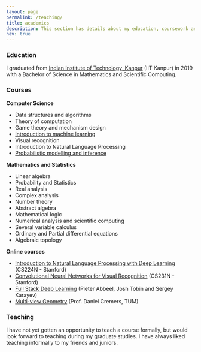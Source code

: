 ```yaml
---
layout: page
permalink: /teaching/
title: academics
description: This section has details about my education, coursework and teaching.
nav: true
---
```


### Education

I graduated from [Indian Institute of Technology, Kanpur](https://iitk.ac.in/) (IIT Kanpur) in 2019 with a Bachelor of Science in Mathematics and Scientific Computing.


### Courses

**Computer Science**

* Data structures and algorithms
* Theory of computation
* Game theory and mechanism design
* [Introduction to machine learning](https://www.cse.iitk.ac.in/users/piyush/courses/ml_autumn20/index.html)
* Visual recognition
* Introduction to Natural Language Processing
* [Probabilistic modelling and inference](https://www.cse.iitk.ac.in/users/piyush/courses/tpmi_winter19/tpmi.html)

**Mathematics and Statistics**

* Linear algebra
* Probability and Statistics
* Real analysis
* Complex analysis
* Number theory
* Abstract algebra
* Mathematical logic
* Numerical analysis and scientific computing
* Several variable calculus
* Ordinary and Partial differential equations
* Algebraic topology

**Online courses**

* [Introduction to Natural Language Processing with Deep Learning](http://web.stanford.edu/class/cs224n/) (CS224N - Stanford)
* [Convolutional Neural Networks for Visual Recognition](http://cs231n.stanford.edu/) (CS231N - Stanford)
* [Full Stack Deep Learning](https://fullstackdeeplearning.com/) (Pieter Abbeel, Josh Tobin and Sergey Karayev)
* [Multi-view Geometry](https://www.youtube.com/playlist?list=PLTBdjV_4f-EJn6udZ34tht9EVIW7lbeo4) (Prof. Daniel Cremers, TUM)


### Teaching

I have not yet gotten an opportunity to teach a course formally, but would look forward to teaching during my graduate studies. I have always liked teaching informally to my friends and juniors.